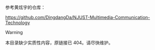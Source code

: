 参考黄炫宇的仓库：

https://github.com/DingdangDa/NJUST-Multimedia-Communication-Technology

> [!WARNING]
>本目录缺少实质性内容，原链接已 404。请尽快维护。